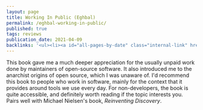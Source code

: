 ```yaml
---
layout: page
title: Working In Public (Eghbal)
permalink: /eghbal-working-in-public/
published: true
tags: reviews
publication_date: 2021-04-09
backlinks: '<ul><li><a id="all-pages-by-date" class="internal-link" href="/all-pages-by-date/">All pages by date</a></li><li><a id="books-published-in-2020" class="internal-link" href="/books-published-in-2020/">Books I&#39;ve read that were published in 2020</a></li><li><a id="books-read-in-2021" class="internal-link" href="/books-read-in-2021/">Books I read in 2021</a></li><li><a id="books-tagged-nonfiction" class="internal-link" href="/books-tagged-nonfiction/">Books tagged &#39;nonfiction&#39;</a></li><li><a id="books-tagged-programming" class="internal-link" href="/books-tagged-programming/">Books tagged &#39;programming&#39;</a></li><li><a id="reviews" class="internal-link" href="/reviews/">Reviews</a></li></ul>'
---
```


This book gave me a much deeper appreciation for the usually unpaid work done by maintainers of open-source software. It also introduced me to the anarchist origins of open source, which I was unaware of. I'd recommend this book to people who work in software, mainly for the context that it provides around tools we use every day. For non-developers, the book is quite accessible, and definitely worth reading if the topic interests you. Pairs well with Michael Nielsen's book, _Reinventing Discovery_.